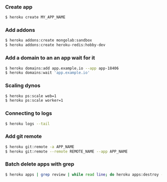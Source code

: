 ### Create app

```bash
$ heroku create MY_APP_NAME
```

### Add addons

```bash
$ heroku addons:create mongolab:sandbox
$ heroku addons:create heroku-redis:hobby-dev
```

### Add a domain to an an app wait for it

```bash
$ heroku domains:add app.example.io --app app-18406
$ heroku domains:wait 'app.example.io'
```

### Scaling dynos

```bash
$ heroku ps:scale web=1
$ heroku ps:scale worker=1
```

### Connecting to logs

```bash
$ heroku logs --tail
```

### Add git remote

```bash
$ heroku git:remote -a APP_NAME
$ heroku git:remote --remote REMOTE_NAME --app APP_NAME
```

### Batch delete apps with grep

```bash
$ heroku apps | grep review | while read line; do heroku apps:destroy -a $line --confirm=$line; done
```
